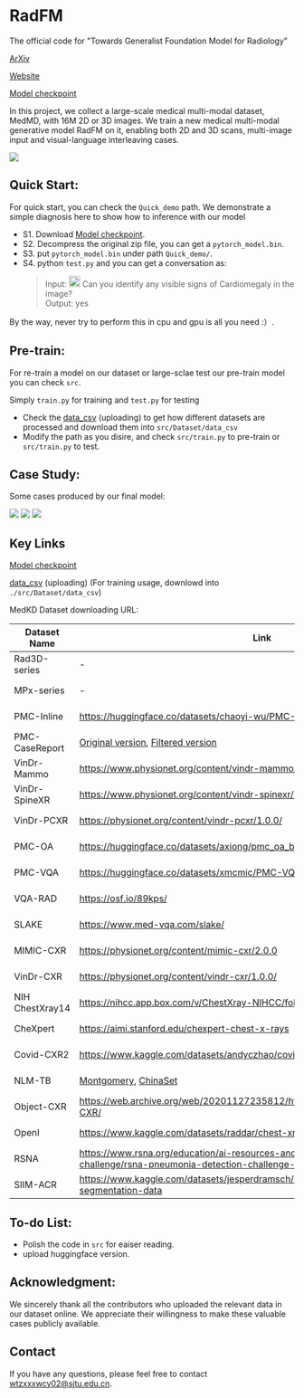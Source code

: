 # RadFM
The official code for "Towards Generalist Foundation Model for Radiology"

[ArXiv](http://arxiv.org/abs/2308.02463)

[Website](https://chaoyi-wu.github.io/RadFM/)

[Model checkpoint](https://huggingface.co/chaoyi-wu/RadFM)

In this project, we collect a large-scale medical multi-modal dataset, MedMD, with 16M 2D or 3D images. We train a new medical multi-modal generative model RadFM on it, enabling both 2D and 3D scans, multi-image input and visual-language interleaving cases.

<img src="https://github.com/chaoyi-wu/RadFM/blob/main/Images/GIF.gif"/>

## Quick Start:

For quick start, you can check the `Quick_demo` path. We demonstrate a simple diagnosis here to show how to inference with our model

- S1. Download [Model checkpoint](https://huggingface.co/chaoyi-wu/RadFM).
- S2. Decompress the original zip file, you can get a  `pytorch_model.bin`.
- S3. put `pytorch_model.bin` under path `Quick_demo/`.
- S4. python `test.py` and you can get a conversation as:   
    > Input: <img src="https://github.com/chaoyi-wu/RadFM/blob/main/Quick_demo/view1_frontal.jpg" style="width:20px;"/> Can you identify any visible signs of Cardiomegaly in the image?    
    > Output: yes 

By the way, never try to perform this in cpu and gpu is all you need :）.

## Pre-train:
For re-train a model on our dataset or large-sclae test our pre-train model you can check ```src```.

Simply ```train.py``` for training and ```test.py``` for testing

* Check the [data_csv](https://huggingface.co/datasets/chaoyi-wu/RadFM_data_csv) (uploading) to get how different datasets are processed and download them into `src/Dataset/data_csv` 
* Modify the path as you disire, and check ```src/train.py``` to pre-train or ```src/train.py``` to test.

## Case Study:

Some cases produced by our final model:

<img src="https://github.com/chaoyi-wu/RadFM/blob/main/Images/result_vqa.jpg"/>
<img src="https://github.com/chaoyi-wu/RadFM/blob/main/Images/result_report.jpg"/>
<img src="https://github.com/chaoyi-wu/RadFM/blob/main/Images/result_rationale.jpg"/>

## Key Links

[Model checkpoint](https://huggingface.co/chaoyi-wu/RadFM)

[data_csv](https://huggingface.co/datasets/chaoyi-wu/RadFM_data_csv) (uploading) (For training usage, downlowd into `./src/Dataset/data_csv`)

MedKD Dataset downloading URL:

| Dataset Name | Link | Access |
|--------------|------|--------|
| Rad3D-series | - | Restricted Access |
| MPx-series | - | Restricted Access |
| PMC-Inline | https://huggingface.co/datasets/chaoyi-wu/PMC-Inline | Open Access |
| PMC-CaseReport | [Original version](https://huggingface.co/datasets/chaoyi-wu/PMC-CaseReport_original), [Filtered version](https://huggingface.co/datasets/chaoyi-wu/PMC-CaseReport) | Open Access |
| VinDr-Mammo | https://www.physionet.org/content/vindr-mammo/1.0.0/ | Credentialed Access |
| VinDr-SpineXR | https://www.physionet.org/content/vindr-spinexr/1.0.0/ | Credentialed Access |
| VinDr-PCXR | https://physionet.org/content/vindr-pcxr/1.0.0/ | Credentialed Access |
| PMC-OA | https://huggingface.co/datasets/axiong/pmc_oa_beta | Open Access |
| PMC-VQA | https://huggingface.co/datasets/xmcmic/PMC-VQA | Open Access |
| VQA-RAD | https://osf.io/89kps/| Open Access |
| SLAKE | https://www.med-vqa.com/slake/ | Open Access |
| MIMIC-CXR | https://physionet.org/content/mimic-cxr/2.0.0 | Credentialed Access |
| VinDr-CXR | https://physionet.org/content/vindr-cxr/1.0.0/ | Credentialed Access |
| NIH ChestXray14 | https://nihcc.app.box.com/v/ChestXray-NIHCC/folder/36938765345 | Open Access |
| CheXpert | https://aimi.stanford.edu/chexpert-chest-x-rays | Open Access |
| Covid-CXR2 | https://www.kaggle.com/datasets/andyczhao/covidx-cxr2 | Open Access |
| NLM-TB | [Montgomery](https://openi.nlm.nih.gov/imgs/collections/NLM-MontgomeryCXRSet.zip), [ChinaSet](https://openi.nlm.nih.gov/imgs/collections/ChinaSet_AllFiles.zip) | Open Access |
| Object-CXR | https://web.archive.org/web/20201127235812/https://jfhealthcare.github.io/object-CXR/ | Open Access |
| OpenI | https://www.kaggle.com/datasets/raddar/chest-xrays-indiana-university | Open Access |
| RSNA| https://www.rsna.org/education/ai-resources-and-training/ai-image-challenge/rsna-pneumonia-detection-challenge-2018| Open Access |
| SIIM-ACR | https://www.kaggle.com/datasets/jesperdramsch/siim-acr-pneumothorax-segmentation-data| Open Access |




## To-do List:
- Polish the code in `src` for eaiser reading.
- upload huggingface version.

## Acknowledgment:
We sincerely thank all the contributors who uploaded the relevant data in our dataset online. We appreciate their willingness to make these valuable cases publicly available.

## Contact
If you have any questions, please feel free to contact wtzxxxwcy02@sjtu.edu.cn.
